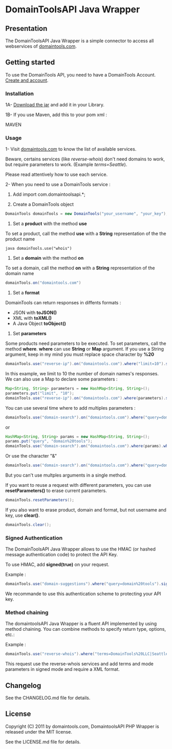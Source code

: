 # DomainToolsAPI Java Wrapper #

## Presentation ##

The DomainToolsAPI Java Wrapper is a simple connector to access all webservices of [domaintools.com](http://domaintools.com "domaintools.com").

## Getting started ##

To use the DomainTools API, you need to have a DomainTools Account. [Create and account](https://secure.domaintools.com/join/).

### Installation ###

1A- [Download the jar](http://domain.com/api-java/domaintools.api.client-1.0.0.jar) and add it in your Library.
 
1B- If you use Maven, add this to your pom xml :

MAVEN

### Usage ###

1- Visit [domaintools.com](http://www.domaintools.com/api/docs/products/) to know the list of available services.

Beware, certains services (like *reverse-whois*) don't need domains to work, but require parameters to work. (Example *terms=Seattle*). 

Please read attentively how to use each service.

2- When you need to use a DomainTools service :

1. Add import com.domaintoolsapi.*; 

1. Create a DomainTools object 

```java
DomainTools domainTools = new DomainTools("your_username", "your_key");
```

1. Set a **product** with the method **use**

To set a product, call the method **use** with a **String** representation of the the product name 
```
java domainTools.use("whois")
```

1. Set a **domain** with the method **on**

To set a domain, call the method **on** with a **String** representation of the domain name
```java
domainTools.on("domaintools.com")
```

1. Set a **format**

DomainTools can return responses in diffents formats :
* JSON with **toJSON()**
* XML with **toXML()**
* A Java Object **toObject()** 

1. Set **parameters**

Some products need parameters to be executed. To set parameters, call the method **where**.
**where** can use **String** or **Map** argument.
If you use a String argument, keep in my mind you must replace space character by **%20**

```java 
domainTools.use("reverse-ip").on("domaintools.com").where("limit=10").signed(true).toXML() 
```

In this example, we limit to 10 the number of domain names's responses.
We can also use a Map to declare some parameters :

```java 
Map<String, String> parameters = new HashMap<String, String>();
parameters.put("limit", "10");
domainTools.use("reverse-ip").on("domaintools.com").where(parameters).signed(true).toXML();
```

You can use several time where to add multiples parameters :

```java
domainTools.use("domain-search").on("domaintools.com").where("query=domain%20tools").where("max_length=2").toXML();
```

or 

```java
HashMap<String, String> params = new HashMap<String, String>();
params.put("query", "domain%20tools");
domainTools.use("domain-search").on("domaintools.com").where(params).where("max_length=2").toXML();
```

Or use the character "&"

```java
domainTools.use("domain-search").on("domaintools.com").where("query=domain%20tools&max_length=2").toXML();
```

But you can't use multples arguments in a single method.

If you want to reuse a request with different parameters, you can use **resetParameters()** to erase current parameters.

```java 
domainTools.resetParameters();
```

If you also want to erase product, domain and format, but not username and key, use **clear()**.

```java 
domainTools.clear();
```


### Signed Authentication ###

The DomainToolsAPI Java Wrapper allows to use the HMAC (or hashed message authentication code) to protect the API Key.

To use HMAC, add **signed(true)** on your request.

Example :

```java 
domainTools.use("domain-suggestions").where("query=domain%20tools").signed(true).toXML()
```

We recommande to use this authentication scheme to protecting your API key.


### Method chaining ###

The domaintoolsAPI Java Wrapper is a fluent API implemented by using method chaining.
You can combine methods to specify return type, options, etc.:

Example :

```java 
domainTools.use("reverse-whois").where("terms=DomainTools%20LLC|Seattle").where("mode=purchase").signed(true).toXML();
```
This request use the reverse-whois services and add terms and mode parameters in signed mode and require a XML format.

## Changelog ##

See the CHANGELOG.md file for details.

## License ##

Copyright (C) 2011 by domaintools.com, DomaintoolsAPI PHP Wrapper is released under the MIT license.

See the LICENSE.md file for details.


